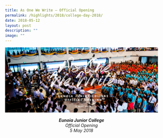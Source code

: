 ```yaml
---
title: As One We Write – Official Opening
permalink: /highlights/2018/college-day-2018/
date: 2018-05-12
layout: post
description: ""
image: ""
---
```

![](/images/AOWW18_Banner1.jpg)

<center><em><b>Eunoia Junior College</b><br>Official Opening<br>5 May 2018</em></center>